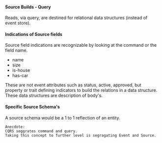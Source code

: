 #### Source Builds - Query 

Reads, via query, are destined for relational data structures (instead of event store).

#### Indications of Source fields
Source field indications are recognizable by looking at the command or the field name.  
+ name
+ size
+ is-house
+ has-car

These are not event attributes such as status, active, approved,
but property or trait defining indicators to build the relations in
a data structure. 
These data structures are description of body's.

#### Specific Source Schema's
A source schema would be a 1 to 1 reflection of an entity.


```
Anecdote:  
CQRS seggrates command and query.
Taking this concept to further level is segragating Event and Source.
```